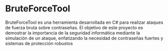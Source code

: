 # BruteForceTool
BruteForceTool es una herramienta desarrollada en C# para realizar ataques de fuerza bruta sobre contraseñas. El objetivo de este proyecto es demostrar la importancia de la seguridad informática mediante la simulación de un ataque, enfatizando la necesidad de contraseñas fuertes y sistemas de protección robustos
